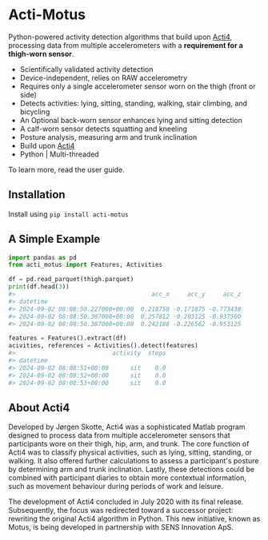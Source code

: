 # Acti-Motus

Python-powered activity detection algorithms that build upon [Acti4](https://github.com/motus-nfa/Acti4), processing data from multiple accelerometers with a **requirement for a thigh-worn sensor**.

- Scientifically validated activity detection
- Device-independent, relies on RAW accelerometry
- Requires only a single accelerometer sensor worn on the thigh (front or side)
- Detects activities: lying, sitting, standing, walking, stair climbing, and bicycling
- An Optional back-worn sensor enhances lying and sitting detection
- A calf-worn sensor detects squatting and kneeling
- Posture analysis, measuring arm and trunk inclination
- Build upon [Acti4](https://github.com/motus-nfa/Acti4)
- Python | Multi-threaded

To learn more, read the user guide.

## Installation

Install using `pip install acti-motus`

## A Simple Example
```python
import pandas as pd
from acti_motus import Features, Activities

df = pd.read_parquet(thigh.parquet)
print(df.head(3))
#>                                      acc_x     acc_y     acc_z
#> datetime  
#> 2024-09-02 08:08:50.227000+00:00  0.218750 -0.171875 -0.773438
#> 2024-09-02 08:08:50.307000+00:00  0.257812 -0.203125 -0.937500
#> 2024-09-02 08:08:50.387000+00:00  0.242188 -0.226562 -0.953125

features = Features().extract(df)
acivities, references = Activities().detect(features)
#>                           activity  steps
#> datetime  
#> 2024-09-02 08:08:51+00:00      sit    0.0
#> 2024-09-02 08:08:52+00:00      sit    0.0
#> 2024-09-02 08:08:53+00:00      sit    0.0
```

## About Acti4

Developed by Jørgen Skotte, Acti4 was a sophisticated Matlab program designed to process data from multiple accelerometer sensors that participants wore on their thigh, hip, arm, and trunk. The core function of Acti4 was to classify physical activities, such as lying, sitting, standing, or walking. It also offered further calculations to assess a participant's posture by determining arm and trunk inclination. Lastly, these detections could be combined with participant diaries to obtain more contextual information, such as movement behaviour during periods of work and leisure.

The development of Acti4 concluded in July 2020 with its final release. Subsequently, the focus was redirected toward a successor project: rewriting the original Acti4 algorithm in Python. This new initiative, known as Motus, is being developed in partnership with SENS Innovation ApS.
